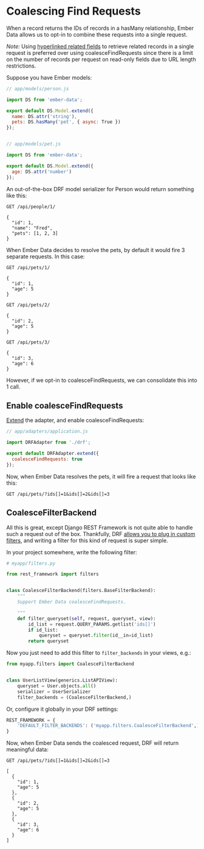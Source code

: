 # Coalescing Find Requests

When a record returns the IDs of records in a hasMany relationship, Ember Data
allows us to opt-in to combine these requests into a single request.

*Note:* Using [hyperlinked related fields](hyperlinked-related-fields.md) to retrieve related
records in a single request is preferred over using coalesceFindRequests since there is a limit on
the number of records per request on read-only fields due to URL length restrictions. 

Suppose you have Ember models:

```js
// app/models/person.js

import DS from 'ember-data';

export default DS.Model.extend({
  name: DS.attr('string'),
  pets: DS.hasMany('pet', { async: True })
});


// app/models/pet.js

import DS from 'ember-data';

export default DS.Model.extend({
  age: DS.attr('number')
});
```

An out-of-the-box DRF model serializer for Person would return something like
this:

```
GET /api/people/1/

{
  "id": 1,
  "name": "Fred",
  "pets": [1, 2, 3]
}
```

When Ember Data decides to resolve the pets, by default it would fire 3
separate requests.  In this case:

```
GET /api/pets/1/

{
  "id": 1,
  "age": 5
}

GET /api/pets/2/

{
  "id": 2,
  "age": 5
}

GET /api/pets/3/

{
  "id": 3,
  "age": 6
}
```

However, if we opt-in to coalesceFindRequests, we can consolidate this into
1 call.


## Enable coalesceFindRequests

[Extend](extending.md) the adapter, and enable coalesceFindRequests:

```js
// app/adapters/application.js

import DRFAdapter from './drf';

export default DRFAdapter.extend({
  coalesceFindRequests: true
});
```

Now, when Ember Data resolves the pets, it will fire a request that looks like
this:

```
GET /api/pets/?ids[]=1&ids[]=2&ids[]=3
```


## CoalesceFilterBackend

All this is great, except Django REST Framework is not quite able to handle such a
request out of the box.  Thankfully, DRF
[allows you to plug in custom filters](http://www.django-rest-framework.org/api-guide/filtering/#setting-filter-backends),
and writing a filter for this kind of request is super simple.

In your project somewhere, write the following filter:

```python
# myapp/filters.py

from rest_framework import filters


class CoalesceFilterBackend(filters.BaseFilterBackend):
    """
    Support Ember Data coalesceFindRequests.

    """
    def filter_queryset(self, request, queryset, view):
        id_list = request.QUERY_PARAMS.getlist('ids[]')
        if id_list:
            queryset = queryset.filter(id__in=id_list)
        return queryset
```

Now you just need to add this filter to `filter_backends` in your views, e.g.:

```python
from myapp.filters import CoalesceFilterBackend


class UserListView(generics.ListAPIView):
    queryset = User.objects.all()
    serializer = UserSerializer
    filter_backends = (CoalesceFilterBackend,)
```

Or, configure it globally in your DRF settings:

```python
REST_FRAMEWORK = {
    'DEFAULT_FILTER_BACKENDS': ('myapp.filters.CoalesceFilterBackend',)
}
```

Now, when Ember Data sends the coalesced request, DRF will return meaningful
data:

```
GET /api/pets/?ids[]=1&ids[]=2&ids[]=3

[
  {
    "id": 1,
    "age": 5
  },
  {
    "id": 2,
    "age": 5
  },
  {
    "id": 3,
    "age": 6
  }
]
```
